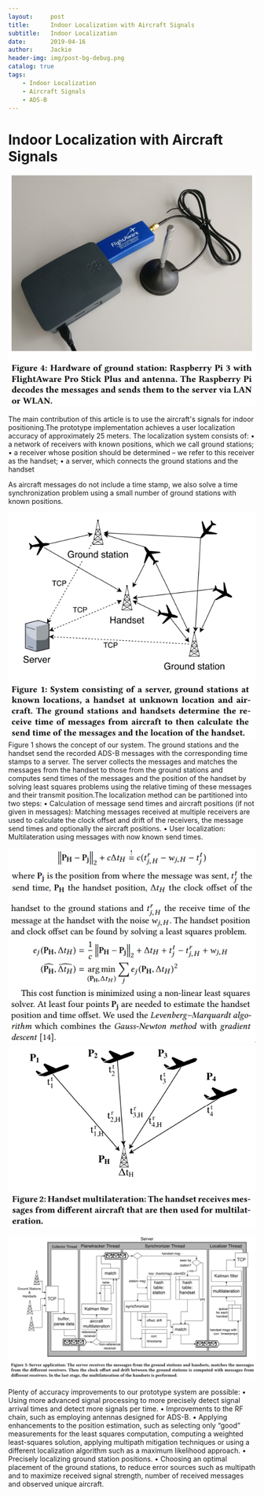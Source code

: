 ```yaml
---
layout:     post
title:      Indoor Localization with Aircraft Signals
subtitle:   Indoor Localization
date:       2019-04-16
author:     Jackie
header-img: img/post-bg-debug.png
catalog: true
tags:
    - Indoor Localization
    - Aircraft Signals
    - ADS-B
---
```


# Indoor Localization with Aircraft Signals

![](https://raw.githubusercontent.com/a416485164/a416485164.github.io/master/img/Aircraf1.jpg)

The main contribution of this article is to use the aircraft's signals for indoor positioning.The prototype implementation achieves a user localization accuracy of approximately 25 meters. 
The localization system consists of: 
• a network of receivers with known positions, which we call ground stations;
• a receiver whose position should be determined – we refer to this receiver as the handset;
• a server, which connects the ground stations and the handset

As aircraft messages do not include a time stamp, we also solve a time synchronization problem using a small number of ground stations with known positions.

![](https://raw.githubusercontent.com/a416485164/a416485164.github.io/master/img/Aircraf3.jpg)
Figure 1 shows the concept of our system. The ground stations and the handset send the recorded ADS-B messages with the corresponding time stamps to a server. The server collects the messages and matches the messages from the handset to those from the ground stations and computes send times of the messages and the position of the handset by solving least squares problems using the relative timing of these messages and their transmit position.The localization method can be partitioned into two steps:
• Calculation of message send times and aircraft positions (if not given in messages): Matching messages received at multiple receivers are used to calculate the clock offset and drift of the receivers, the message send times and optionally the aircraft positions.
• User localization: Multilateration using messages with now known send times.


![](https://raw.githubusercontent.com/a416485164/a416485164.github.io/master/img/Aircraf6.jpg)
![](https://raw.githubusercontent.com/a416485164/a416485164.github.io/master/img/Aircraf4.jpg)

![](https://raw.githubusercontent.com/a416485164/a416485164.github.io/master/img/Aircraf2.jpg)

Plenty of accuracy improvements to our prototype system are possible:
• Using more advanced signal processing to more precisely detect signal arrival times and detect more signals per time.
• Improvements to the RF chain, such as employing antennas designed for ADS-B.
• Applying enhancements to the position estimation, such as selecting only “good” measurements for the least squares computation, computing a weighted least-squares solution, applying multipath mitigation techniques or using a different localization algorithm such as a maximum likelihood approach.
• Precisely localizing ground station positions.
• Choosing an optimal placement of the ground stations, to reduce error sources such as multipath and to maximize received signal strength, number of received messages and observed unique aircraft.





